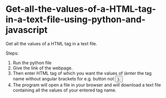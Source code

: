 # Get-all-the-values-of-a-HTML-tag-in-a-text-file-using-python-and-javascript
Get all the values of a HTML tag in a text file.

Steps:

1. Run the python file
2. Give the link of the webpage.
3. Then enter HTML tag of which you want the values of (enter the tag name without angular brackets for e.g. button not <button>).
4. The program will open a file in your browser and will download a text file containing all the values of your entered tag name.

